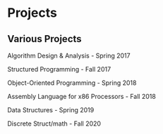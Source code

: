# Projects
Various Projects
-------------------
Algorithm Design & Analysis - Spring 2017


Structured Programming  - Fall 2017


Object-Oriented Programming - Spring 2018


Assembly Language for x86 Processors - Fall 2018


Data Structures - Spring 2019


Discrete Struct/math - Fall 2020



